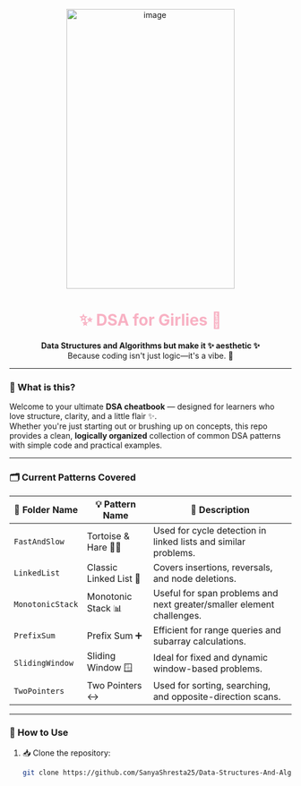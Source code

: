 <p align="center">
  <img src="https://github.com/user-attachments/assets/702d3576-41d9-4c7f-9095-f96b4d44a65c" alt="image" width="300" height="500" />
</p>


<h1 align="center" style="color:#f8b1c3;">✨ DSA for Girlies 💅</h1>

<p align="center">
  <b>Data Structures and Algorithms but make it ✨ aesthetic ✨</b><br>
  Because coding isn't just logic—it's a vibe. 🌸
</p>

---
### 📘 What is this?

Welcome to your ultimate **DSA cheatbook** — designed for learners who love structure, clarity, and a little flair ✨.  
Whether you're just starting out or brushing up on concepts, this repo provides a clean, **logically organized** collection of common DSA patterns with simple code and practical examples.

---

### 🗂️ Current Patterns Covered

| 📁 Folder Name       | 💡 Pattern Name          | 📝 Description |
|----------------------|--------------------------|----------------|
| `FastAndSlow`        | Tortoise & Hare 🐢🐇       | Used for cycle detection in linked lists and similar problems. |
| `LinkedList`         | Classic Linked List 🔗    | Covers insertions, reversals, and node deletions. |
| `MonotonicStack`     | Monotonic Stack 📊        | Useful for span problems and next greater/smaller element challenges. |
| `PrefixSum`          | Prefix Sum ➕             | Efficient for range queries and subarray calculations. |
| `SlidingWindow`      | Sliding Window 🪟         | Ideal for fixed and dynamic window-based problems. |
| `TwoPointers`        | Two Pointers ↔️           | Used for sorting, searching, and opposite-direction scans. |

---

### 🚀 How to Use

1. 📥 Clone the repository:
   ```bash
   git clone https://github.com/SanyaShresta25/Data-Structures-And-Algorithms



